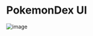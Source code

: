 # PokemonDex UI

![image](https://github.com/user-attachments/assets/7414d145-e552-4f30-bb4e-01512889598c)

 
